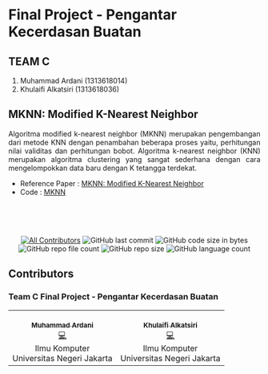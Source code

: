 # Final Project - Pengantar Kecerdasan Buatan

## TEAM C

 1. Muhammad Ardani     (1313618014)
 2. Khulaifi Alkatsiri  (1313618036)

## MKNN: Modified K-Nearest Neighbor
<p align="justify">
      Algoritma modified k-nearest neighbor (MKNN) merupakan pengembangan dari metode KNN dengan penambahan beberapa proses yaitu, perhitungan nilai validitas dan perhitungan bobot. Algoritma k-nearest neighbor (KNN) merupakan algoritma clustering yang sangat sederhana dengan cara mengelompokkan data baru dengan K tetangga terdekat. 
</p>

- Reference Paper : [MKNN: Modified K-Nearest Neighbor](root/MKNN)
- Code            : [MKNN]()

<br>
<br>
<br>
<span align="center">

[![All Contributors](https://img.shields.io/badge/all_contributors-2-orange.svg?style=flat-square)](#contributors-)
![GitHub last commit](https://img.shields.io/github/last-commit/FinalProject-PengantarKecerdasanBuatan/Weka)
![GitHub code size in bytes](https://img.shields.io/github/languages/code-size/FinalProject-PengantarKecerdasanBuatan/Weka)
![GitHub repo file count](https://img.shields.io/github/directory-file-count/FinalProject-PengantarKecerdasanbuatan/Weka)
![GitHub repo size](https://img.shields.io/github/repo-size/FinalProject-PengantarKecerdasanbuatan/Weka?color=white)
![GitHub language count](https://img.shields.io/github/languages/count/FinalProject-PengantarKecerdasanbuatan/Weka?color=purple)

</span>


## Contributors
### Team C Final Project - Pengantar Kecerdasan Buatan
<!-- ALL-CONTRIBUTORS-LIST:START - Do not remove or modify this section -->
<!-- prettier-ignore-start -->
<!-- markdownlint-disable -->
<span align="center">
<table>
  <tr>
    <td align="center"><a href="https://github.com/ardani77"><br /><sub><b>Muhammad Ardani</b></sub></a><br /><a href="" title="Code">💻</a><br />Ilmu Komputer</b><br />Universitas Negeri Jakarta</b></td>
    <td align="center"><a href="https://github.com/Leffial"><br /><sub><b>Khulaifi Alkatsiri</b></sub></a><br /><a href="" title="Code">💻</a><br />Ilmu Komputer</b><br />Universitas Negeri Jakarta</b></td>
  </tr>
</table>
</span>
<!-- markdownlint-enable -->
<!-- prettier-ignore-end -->
<!-- ALL-CONTRIBUTORS-LIST:END -->